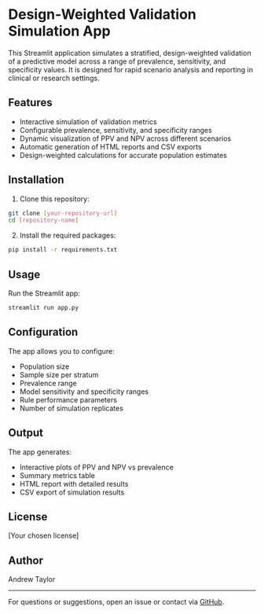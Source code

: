# Design-Weighted Validation Simulation App

This Streamlit application simulates a stratified, design-weighted validation of a predictive model across a range of prevalence, sensitivity, and specificity values. It is designed for rapid scenario analysis and reporting in clinical or research settings.

## Features

- Interactive simulation of validation metrics
- Configurable prevalence, sensitivity, and specificity ranges
- Dynamic visualization of PPV and NPV across different scenarios
- Automatic generation of HTML reports and CSV exports
- Design-weighted calculations for accurate population estimates

## Installation

1. Clone this repository:
```bash
git clone [your-repository-url]
cd [repository-name]
```

2. Install the required packages:
```bash
pip install -r requirements.txt
```

## Usage

Run the Streamlit app:
```bash
streamlit run app.py
```

## Configuration

The app allows you to configure:
- Population size
- Sample size per stratum
- Prevalence range
- Model sensitivity and specificity ranges
- Rule performance parameters
- Number of simulation replicates

## Output

The app generates:
- Interactive plots of PPV and NPV vs prevalence
- Summary metrics table
- HTML report with detailed results
- CSV export of simulation results

## License

[Your chosen license]

## Author
Andrew Taylor

---
For questions or suggestions, open an issue or contact via [GitHub](https://github.com/rAndrewTaylor/adapt_pheno_app).